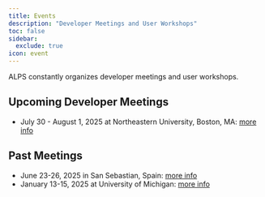 ```yaml
---
title: Events
description: "Developer Meetings and User Workshops"
toc: false
sidebar:
  exclude: true
icon: event
---
```


ALPS constantly organizes developer meetings and user workshops.
## Upcoming Developer Meetings

- July 30 - August 1, 2025 at Northeastern University, Boston, MA: [more info](2025/northeastern)

## Past Meetings

- June 23-26, 2025 in San Sebastian, Spain: [more info](2025/sansebastian)
- January 13-15, 2025 at University of Michigan: [more info](2025/michigan)
